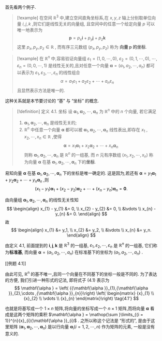 首先看两个例子. 

> [!example]
> 在空间 ${\mathbb{R}}^{3}$ 中,建立空间直角坐标系,在 $x, y, z$ 轴上分别取单位向量 $i, j, k$ ,则它们是线性无关的向量组, 且空间中的任意一个给定向量 $p$ 可以唯一地表示为
> $$
> \mathbf{p} = {p}_{x}\mathbf{i} + {p}_{y}\mathbf{j} + {p}_{z}\mathbf{k}
> $$
> 这里 ${p}_{x},{p}_{y},{p}_{z} \in \mathbb{R}$ , 而有序三元数组 $\left( {{p}_{x},{p}_{y},{p}_{z}}\right)$ 称为 **向量 $\mathbf{p}$ 的坐标**.

> [!example] 
> 在 ${\mathbb{R}}^{n}$ 中,容易验证向量组 ${\varepsilon }_{1} = \left( {1,0,\cdots ,0}\right)$, ${\varepsilon }_{2} = \left( {0,1,\cdots ,0}\right)$, $\cdots$, ${\varepsilon }_{n} = \left( {0,0,\cdots ,1}\right)$ 是线性无关的,且对任意一个向量 $\mathbf{\alpha } = \left( {{a}_{1},{a}_{2},\cdots ,{a}_{n}}\right)$ 都可以表示为 ${\varepsilon }_{1},{\varepsilon }_{2},\cdots ,{\varepsilon }_{n}$ 的线性组合
> $$
> \alpha = {a}_{1}{\varepsilon }_{1} + {a}_{2}{\varepsilon }_{2} + \cdots + {a}_{n}{\varepsilon }_{n}
> $$
> 且显然表示方法是唯一的. 

这种关系就是本节要讨论的 “基” 与 “坐标” 的概念.

> [!definition] 定义 4.1.  坐标
> 设 ${\mathbf{\alpha }}_{1},{\mathbf{\alpha }}_{2},\cdots ,{\mathbf{\alpha }}_{n}$ 为 ${\mathbb{R}}^{n}$ 中的 $n$ 个向量, 若它满足
> 1. ${\mathbf{\alpha }}_{1},{\mathbf{\alpha }}_{2},\cdots ,{\mathbf{\alpha }}_{n}$ 是线性无关的;
> 2. ${\mathbb{R}}^{n}$ 中任意一个向量 $\mathbf{\alpha }$ 都可以被 ${\mathbf{\alpha }}_{1},{\mathbf{\alpha }}_{2},\cdots ,{\mathbf{\alpha }}_{n}$ 线性表出,即存在 ${x}_{1}$ , ${x}_{2},\cdots ,{x}_{n} \in \mathbb{R}$ ,使得 $$\mathbf{\alpha } = {x}_{1}{\mathbf{\alpha }}_{1} + {x}_{2}{\mathbf{\alpha }}_{2} + \cdots + {x}_{n}{\mathbf{\alpha }}_{n} \tag{4.1}$$则称 ${\mathbf{\alpha }}_{1},{\mathbf{\alpha }}_{2},\cdots ,{\mathbf{\alpha }}_{n}$ 是 ${\mathbb{R}}^{n}$ 的一组基, 而 $n$ 元有序数组 $\left( {{x}_{1},{x}_{2},\cdots ,{x}_{n}}\right)$ 称为向量 $\mathbf{\alpha }$ 在基 ${\mathbf{\alpha }}_{1},{\mathbf{\alpha }}_{2},\cdots ,{\mathbf{\alpha }}_{n}$ 下的**坐标**.

易知向量 $\mathbf{\alpha }$ 在基 ${\mathbf{\alpha }}_{1},{\mathbf{\alpha }}_{2},\cdots ,{\mathbf{\alpha }}_{n}$ 下的坐标是唯一确定的. 
这是因为,若还有 $\mathbf{\alpha } = {y}_{1}{\mathbf{\alpha }}_{1} + {y}_{2}{\mathbf{\alpha }}_{2} + \cdots + {y}_{n}{\mathbf{\alpha }}_{n}$ ,则
$$
\left( {{x}_{1} - {y}_{1}}\right) {\mathbf{\alpha }}_{1} + \left( {{x}_{2} - {y}_{2}}\right) {\mathbf{\alpha }}_{2} + \cdots + \left( {{x}_{n} - {y}_{n}}\right) {\mathbf{\alpha }}_{n} = \mathbf{0}.
$$

由向量组 ${\mathbf{\alpha }}_{1},{\mathbf{\alpha }}_{2},\cdots ,{\mathbf{\alpha }}_{n}$ 的线性无关性知
$$
\begin{align}
    x_{1} - y_{1} &= 0, \\
    x_{2} - y_{2} &= 0, \\
    &\vdots \\
    x_{n} - y_{n} &= 0.
\end{align}
$$
故 $$
\begin{align}
    x_{1} &= y_1, \\
    x_{2} &= y_2, \\
    &\vdots \\
    x_{n} &= y_n.
\end{align}
$$

由定义 4.1, 前面提到的 $\mathbf{i},\mathbf{j},\mathbf{k}$ 是 ${\mathbb{R}}^{3}$ 的一组基, ${\varepsilon }_{1},{\varepsilon }_{2},\cdots ,{\varepsilon }_{n}$ 是 ${\mathbb{R}}^{n}$ 的一组基, 它们称为**标准基**, 而向量 $\mathbf{\alpha } = \left( {{a}_{1},{a}_{2},\cdots ,{a}_{n}}\right)$ 在标准基下的坐标为 $\left( {{a}_{1},{a}_{2},\cdots ,{a}_{n}}\right)$ .

[[例题 4.1]]

由此可见, ${\mathbb{R}}^{n}$ 的基不唯一,且同一个向量在不同基下的坐标一般是不同的. 为了表达的方便, 我们引进一种形式的记法, 即将式子 (4.1) 表示为
$$
\mathbf{\alpha } = \left( {{\mathbf{\alpha }}_{1},{\mathbf{\alpha }}_{2},\cdots ,{\mathbf{\alpha }}_{n}}\right) \left( \begin{matrix} {x}_{1} \\ {x}_{2} \\ \vdots \\ {x}_{n} \end{matrix}\right) \tag{4.1'}
$$

也就是将基写成一个 $1 \times n$ 矩阵,将向量的坐标写成一个 $n \times 1$ 矩阵,而将向量 $\mathbf{\alpha }$ 看成是这两个矩阵的乘积 $\mathbf{\alpha } = \mathop{\sum }\limits_{{i = 1}}^{n}{x}_{i}{\mathbf{\alpha }}_{i}$ . 之所以称这个记法是 “形式的”, 是由于这里矩阵 $\left( {{\mathbf{\alpha }}_{1},{\mathbf{\alpha }}_{2},\cdots ,{\mathbf{\alpha }}_{n}}\right)$ 是以行向量 ${\mathbf{\alpha }}_{i}\left( {i = 1,2,\cdots , n}\right)$ 作为矩阵的元素, 一般是没有意义的.